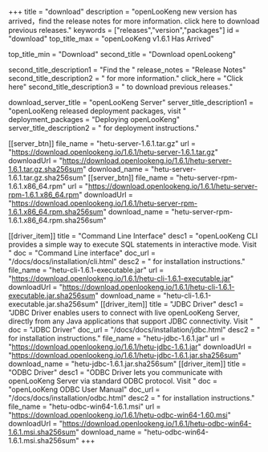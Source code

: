 +++
title = "download"
description = "openLooKeng new version has arrived，find the release notes for more information. click here to download previous releases."
keywords = ["releases","version","packages"]
id = "download"
top_title_max = "openLooKeng v1.6.1 Has Arrived"

top_title_min = "Download"
second_title = "Download openLookeng"

second_title_description1 = "Find the "
release_notes = "Release Notes"
second_title_description2 = " for more information."
click_here = "Click here"
second_title_description3 = " to download previous releases."

download_server_title = "openLooKeng Server"
server_title_description1 = "openLooKeng released deployment packages, visit "
deployment_packages = "Deploying openLooKeng"
server_title_description2 = " for deployment instructions."

[[server_btn]]
    file_name = "hetu-server-1.6.1.tar.gz"
    url = "https://download.openlookeng.io/1.6.1/hetu-server-1.6.1.tar.gz"
    downloadUrl = "https://download.openlookeng.io/1.6.1/hetu-server-1.6.1.tar.gz.sha256sum"
    download_name = "hetu-server-1.6.1.tar.gz.sha256sum"
[[server_btn]]
    file_name = "hetu-server-rpm-1.6.1.x86_64.rpm"
    url = "https://download.openlookeng.io/1.6.1/hetu-server-rpm-1.6.1.x86_64.rpm"
    downloadUrl = "https://download.openlookeng.io/1.6.1/hetu-server-rpm-1.6.1.x86_64.rpm.sha256sum"
    download_name = "hetu-server-rpm-1.6.1.x86_64.rpm.sha256sum"

[[driver_item]]
    title = "Command Line Interface"
    desc1 = "openLooKeng CLI provides a simple way to execute SQL statements in interactive mode. Visit "
    doc = "Command Line interface"
    doc_url = "/docs/docs/installation/cli.html"
    desc2 = " for installation instructions."
    file_name = "hetu-cli-1.6.1-executable.jar"
    url = "https://download.openlookeng.io/1.6.1/hetu-cli-1.6.1-executable.jar"
    downloadUrl = "https://download.openlookeng.io/1.6.1/hetu-cli-1.6.1-executable.jar.sha256sum"
    download_name = "hetu-cli-1.6.1-executable.jar.sha256sum"
[[driver_item]]
    title = "JDBC Driver"
    desc1 = "JDBC Driver enables users to connect with live openLooKeng Server, directly from any Java applications that support JDBC connectivity.  Visit "
    doc = "JDBC Driver"
    doc_url = "/docs/docs/installation/jdbc.html"
    desc2 = " for installation instructions."
    file_name = "hetu-jdbc-1.6.1.jar"
    url = "https://download.openlookeng.io/1.6.1/hetu-jdbc-1.6.1.jar"
    downloadUrl = "https://download.openlookeng.io/1.6.1/hetu-jdbc-1.6.1.jar.sha256sum"
    download_name = "hetu-jdbc-1.6.1.jar.sha256sum"
[[driver_item]]
    title = "ODBC Driver"
    desc1 = "ODBC Driver lets you communicate with openLooKeng Server via standard ODBC protocol. Visit "
    doc = "openLooKeng ODBC User Manual"
    doc_url = "/docs/docs/installation/odbc.html"
    desc2 = " for installation instructions."
    file_name = "hetu-odbc-win64-1.6.1.msi"
    url = "https://download.openlookeng.io/1.6.1/hetu-odbc-win64-1.60.msi"
    downloadUrl = "https://download.openlookeng.io/1.6.1/hetu-odbc-win64-1.6.1.msi.sha256sum"
    download_name = "hetu-odbc-win64-1.6.1.msi.sha256sum"
+++

